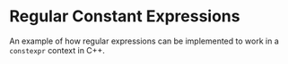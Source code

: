 # Regular Constant Expressions

An example of how regular expressions can be implemented to work 
in a `constexpr` context in C++.
